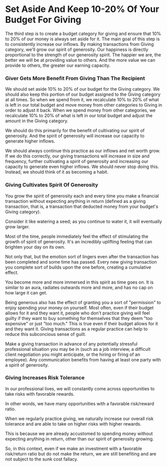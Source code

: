 # Set Aside And Keep 10-20% Of Your Budget For Giving

The third step is to create a budget category for giving and ensure that 10% to 20% of our money is always set aside for it. The main goal of this step is to consistently increase our inflows. By making transactions from Giving category, we'll grow our spirit of generosity. Our happiness is directly proportional to the strength of our generosity spirit. The happier we are, the better we will be at providing value to others. And the more value we can provide to others, the greater our earning capacity.

### Giver Gets More Benefit From Giving Than The Recipient

We should set aside 10% to 20% of our budget for the Giving category. We should also keep this portion of our budget assigned to the Giving category at all times. So when we spend from it, we recalculate 10% to 20% of what is left in our total budget and move money from other categories to Giving in order to adjust it back. When we spend money from other categories, we recalculate 10% to 20% of what is left in our total budget and adjust the amount in the Giving category.

We should do this primarily for the benefit of cultivating our spirit of generosity. And the spirit of generosity will increase our capacity to generate higher inflows.

We should always continue this practice as our inflows and net worth grow. If we do this correctly, our giving transactions will increase in size and frequency, further cultivating a spirit of generosity and increasing our capacity to generate even higher inflows. We should never stop doing this. Instead, we should think of it as becoming a habit.

### Giving Cultivates Spirit Of Generosity

You grow the spirit of generosity each and every time you make a financial transaction without expecting anything in return (defined as a giving transaction, that is, a transaction that deducted money from your budget's Giving category).

Consider it like watering a seed; as you continue to water it, it will eventually grow larger.

Most of the time, people immediately feel the effect of stimulating the growth of spirit of generosity. It's an incredibly uplifting feeling that can brighten your day on its own.

Not only that, but the emotion sort of lingers even after the transaction has been completed and some time has passed. Every new giving transaction you complete sort of builds upon the one before, creating a cumulative effect.

You become more and more immersed in this spirit as time goes on. It is similar to an aura, radiates outwards more and more, and has no cap on how large it can get.

Being generous also has the effect of granting you a sort of "permission" to enjoy spending your money on yourself. Most often, even if their budget allows for it and they want it, people who don't practice giving will feel guilty if they want to buy something for themselves that they deem "too expensive" or just "too much." This is true even if their budget allows for it and they want it. Giving transactions as a regular practice can help to reduce this subconcious sense of guilt.

Make a giving transaction in advance of any potentially stressful professional situation you may be in (such as a job interview, a difficult client negotiation you might anticipate, or the hiring or firing of an employee). Any communication benefits from having at least one party with a spirit of generosity.

### Giving Increases Risk Tolerance

In our professional lives, we will constantly come across opportunities to take risks with favorable rewards.

In other words, we have many opportunities with a favorable risk/reward ratio.

When we regularly practice giving, we naturally increase our overall risk tolerance and are able to take on higher risks with higher rewards.

This is because we are already accustomed to spending money without expecting anything in return, other than our spirit of generosity growing.

So, in this context, even if we make an investment with a favorable risk/return ratio but do not make the return, we are still benefiting and are not subject to the sunk cost fallacy.

